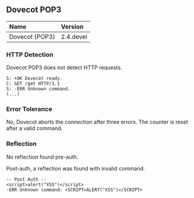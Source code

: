 ## Dovecot POP3

Name            | Version
:---------------|:--------------
Dovecot (POP3)  | 2.4.devel

### HTTP Detection

Dovecot POP3 does not detect HTTP requests.

```
S: +OK Dovecot ready.
C: GET /get HTTP/1.1
S: -ERR Unknown command.
(...)
```

### Error Tolerance

No, Dovecot aborts the connection after three errors.  The counter is
reset after a valid command.

### Reflection
 
No reflection found pre-auth.

Post-auth, a reflection was found with invalid command.

```
-- Post Auth --
<script>alert("XSS")</script>
-ERR Unknown command: <SCRIPT>ALERT("XSS")</SCRIPT>
```
